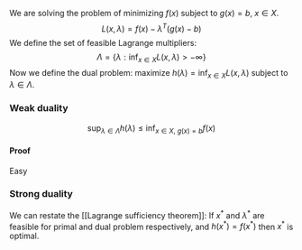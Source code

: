 We are solving the problem of minimizing $f(x)$ subject to $g(x)=b$, $x\in X$.
$$L(x,\lambda)=f(x)-\lambda^T(g(x)-b)$$
We define the set of feasible Lagrange multipliers:
$$\Lambda=\{\lambda : \inf_{x\in X} L(x,\lambda)>-\infty\}$$
Now we define the dual problem: maximize $h(\lambda)=\inf_{x\in X}L(x,\lambda)$ subject to $\lambda\in \Lambda$.

### Weak duality
$$\sup_{\lambda\in\Lambda}h(\lambda)\leq \inf_{x\in X,\ g(x)=b}f(x)$$
#### Proof
Easy

### Strong duality
We can restate the [[Lagrange sufficiency theorem]]: If $x^*$ and $\lambda^*$ are feasible for primal and dual problem respectively, and $h(x^*)=f(x^*)$ then $x^*$ is optimal.

